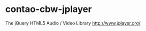 contao-cbw-jplayer
==================

The jQuery HTML5 Audio / Video Library
http://www.jplayer.org/
